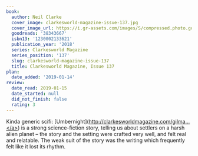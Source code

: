 ```yaml
---
book:
  author: Neil Clarke
  cover_image: clarkesworld-magazine-issue-137.jpg
  cover_image_url: https://i.gr-assets.com/images/S/compressed.photo.goodreads.com/books/1517727674l/38343667._SX98_.jpg
  goodreads: '38343667'
  isbn13: '1230002133621'
  publication_year: '2018'
  series: Clarkesworld Magazine
  series_position: '137'
  slug: clarkesworld-magazine-issue-137
  title: Clarkesworld Magazine, Issue 137
plan:
  date_added: '2019-01-14'
review:
  date_read: 2019-01-15
  date_started: null
  did_not_finish: false
  rating: 3
---
```


Kinda generic scifi: [Umbernight](<a target="_blank" href="http://clarkesworldmagazine.com/gilman_02_18/" rel="nofollow">http://clarkesworldmagazine.com/gilma...</a>) is a strong science-fiction story, telling us about settlers on a harsh alien planet – the story and the setting were crafted very well, and felt real and relatable. The weak suit of the story was the writing which frequently felt like it lost its rhythm.

